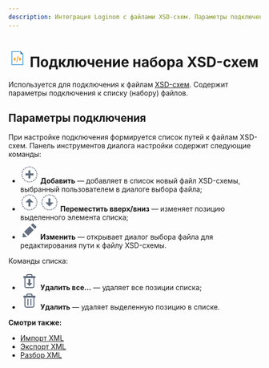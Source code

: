 ```yaml
---
description: Интеграция Loginom с файлами XSD-схем. Параметры подключения.
---
```

# ![ ](./../../../images/icons/common/data-sources/file-xml_default.svg) Подключение набора XSD-схем

Используется для подключения к файлам [XSD-схем](https://ru.wikipedia.org/wiki/XML_Schema). Содержит параметры подключения к списку (набору) файлов.

## Параметры подключения

При настройке подключения формируется список путей к файлам XSD-схем. Панель инструментов диалога настройки содержит следующие команды:

* ![ ](./../../../images/icons/common/toolbar-controls/plus_default.svg) **Добавить** — добавляет в список новый файл XSD-схемы, выбранный пользователем в диалоге выбора файла;
* ![ ](./../../../images/icons/common/toolbar-controls/moveup_default.svg) ![ ](./../../../images/icons/common/toolbar-controls/movedown_default.svg) **Переместить вверх/вниз** — изменяет позицию выделенного элемента списка;
* ![ ](./../../../images/icons/common/toolbar-controls/edit_default.svg) **Изменить** — открывает диалог выбора файла для редактирования пути к файлу XSD-схемы.

Команды списка:

* ![ ](./../../../images/icons/common/toolbar-controls/delete-all_default.svg) **Удалить все...** — удаляет все позиции списка;
* ![ ](./../../../images/icons/common/toolbar-controls/delete_default.svg) **Удалить** — удаляет выделенную позицию в списке.

**Смотри также:**

* [Импорт XML](./../../import/xml.md)
* [Экспорт XML](./../../export/xml.md)
* [Разбор  XML](./../../../processors/integration/extracting-xml.md)
